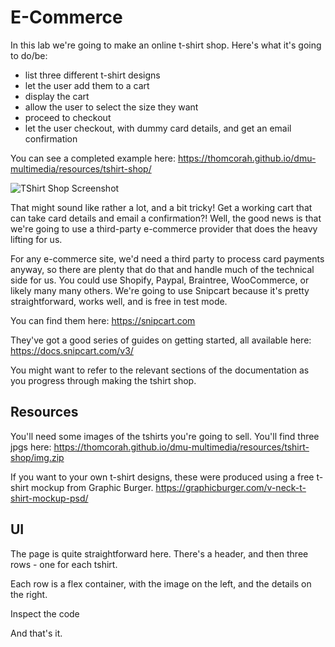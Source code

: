 # E-Commerce

In this lab we're going to make an online t-shirt shop. Here's what it's going to do/be:

- list three different t-shirt designs
- let the user add them to a cart
- display the cart
- allow the user to select the size they want
- proceed to checkout
- let the user checkout, with dummy card details, and get an email confirmation

You can see a completed example here: <https://thomcorah.github.io/dmu-multimedia/resources/tshirt-shop/>

![TShirt Shop Screenshot](https://thomcorah.github.io/dmu-multimedia/resources/img/tshirt-shop-screenshot.png)

That might sound like rather a lot, and a bit tricky! Get a working cart that can take card details and email a confirmation?! Well, the good news is that we're going to use a third-party e-commerce provider that does the heavy lifting for us.

For any e-commerce site, we'd need a third party to process card payments anyway, so there are plenty that do that and handle much of the technical side for us. You could use Shopify, Paypal, Braintree, WooCommerce, or likely many many others. We're going to use Snipcart because it's pretty straightforward, works well, and is free in test mode.

You can find them here: <https://snipcart.com>

They've got a good series of guides on getting started, all available here: <https://docs.snipcart.com/v3/>

You might want to refer to the relevant sections of the documentation as you progress through making the tshirt shop.

## Resources

You'll need some images of the tshirts you're going to sell. You'll find three jpgs here: <https://thomcorah.github.io/dmu-multimedia/resources/tshirt-shop/img.zip>

If you want to your own t-shirt designs, these were produced using a free t-shirt mockup from Graphic Burger. <https://graphicburger.com/v-neck-t-shirt-mockup-psd/>

## UI

The page is quite straightforward here. There's a header, and then three rows - one for each tshirt.

Each row is a flex container, with the image on the left, and the details on the right.

Inspect the code

And that's it.
